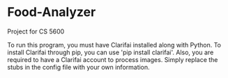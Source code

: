 # Food-Analyzer
Project for CS 5600

To run this program, you must have Clarifai installed along with Python. To install Clarifai through pip, you can use 'pip install clarifai'.
Also, you are required to have a Clarifai account to process images. Simply replace the stubs in the config file with your own information.
